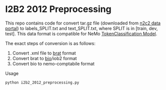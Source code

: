 # I2B2 2012 Preprocessing
This repo contains code for convert tar.gz file (downloaded from [n2c2 data portal](https://portal.dbmi.hms.harvard.edu/projects/n2c2-nlp/))
to labels_SPLIT.txt and text_SPLIT.txt, where SPLIT is in \[train, dev, test\]. This data format is compatible for
NeMo [TokenClassification Model](https://github.com/NVIDIA/NeMo/blob/main/tutorials/nlp/Token_Classification-BioMegatron.ipynb).

The exact steps of conversion is as follows:
1. Convert .xml file to [brat](https://brat.nlplab.org/standoff.html) format
2. Convert brat to [bio](https://en.wikipedia.org/wiki/Inside%E2%80%93outside%E2%80%93beginning_(tagging))/iob2 format
3. Convert bio to nemo-comptabile format

Usage
```
python i2b2_2012_preprocessing.py
```
